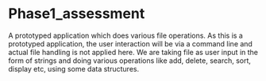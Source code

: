 # Phase1_assessment
A prototyped application which does various file operations.
As this is a prototyped application, the user interaction will be via a command line and actual file
handling is not applied here. We are taking file as user input in the form of strings and doing 
various operations like add, delete, search, sort, display etc, using some data structures.
